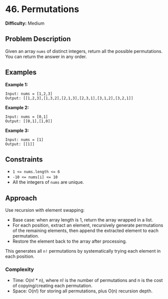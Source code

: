 # 46. Permutations

**Difficulty:** Medium

## Problem Description

Given an array `nums` of distinct integers, return all the possible permutations. You can return the answer in any order.

## Examples

**Example 1:**
```
Input: nums = [1,2,3]
Output: [[1,2,3],[1,3,2],[2,1,3],[2,3,1],[3,1,2],[3,2,1]]
```

**Example 2:**
```
Input: nums = [0,1]
Output: [[0,1],[1,0]]
```

**Example 3:**
```
Input: nums = [1]
Output: [[1]]
```

## Constraints

- `1 <= nums.length <= 6`
- `-10 <= nums[i] <= 10`
- All the integers of `nums` are unique.

## Approach

Use recursion with element swapping:
- Base case: when array length is 1, return the array wrapped in a list.
- For each position, extract an element, recursively generate permutations of the remaining elements, then append the extracted element to each permutation.
- Restore the element back to the array after processing.

This generates all `n!` permutations by systematically trying each element in each position.

### Complexity
- Time: O(n! * n), where n! is the number of permutations and n is the cost of copying/creating each permutation.
- Space: O(n!) for storing all permutations, plus O(n) recursion depth.
